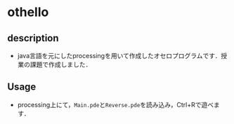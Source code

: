# othello
## description
- java言語を元にしたprocessingを用いて作成したオセロプログラムです．授業の課題で作成しました．

## Usage
- processing上にて，`Main.pde`と`Reverse.pde`を読み込み，Ctrl+Rで遊べます．


